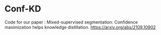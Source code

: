 # Conf-KD
Code for our paper : Mixed-supervised segmentation: Confidence maximization helps knowledge distillation. https://arxiv.org/abs/2109.10902
